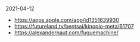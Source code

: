 2021-04-12

- https://apps.apple.com/app/id1351639930
- https://futureland.tv/bentsai/kinopio-meta/61707
- https://alexandernaut.com/fuguemachine/
